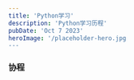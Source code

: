 ```yaml
---
title: 'Python学习'
description: 'Python学习历程'
pubDate: 'Oct 7 2023'
heroImage: '/placeholder-hero.jpg
---
```


### 协程
